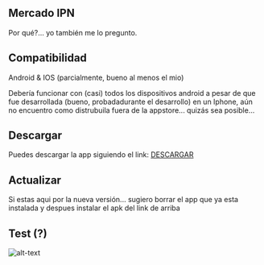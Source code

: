 ## Mercado IPN

Por qué?... yo también me lo pregunto.

## Compatibilidad

Android & IOS (parcialmente, bueno al menos el mio)

Debería funcionar con (casi) todos los dispositivos android
a pesar de que fue desarrollada (bueno, probadadurante el desarrollo) en un Iphone, aún no encuentro como distrubuila fuera de la appstore... quizás sea posible...

## Descargar

Puedes descargar la app siguiendo el link: [ DESCARGAR ](https://github.com/Exusai/MercadoIPN/blob/Proyecto/MercadoIPN(Beta2.1).apk?raw=true)

## Actualizar
Si estas aqui por la nueva versión... sugiero borrar el app que ya esta instalada y despues instalar el apk del link de arriba

## Test (?)
![alt-text](https://github.com/Exusai/MercadoIPN/blob/master/Teaser-M-IPN.gif)

